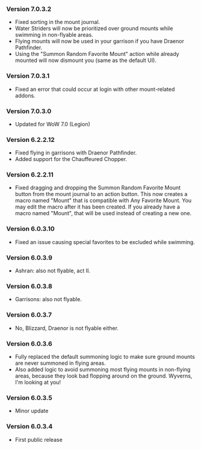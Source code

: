 ### Version 7.0.3.2

* Fixed sorting in the mount journal.
* Water Striders will now be prioritized over ground mounts while swimming in non-flyable areas.
* Flying mounts will now be used in your garrison if you have Draenor Pathfinder.
* Using the "Summon Random Favorite Mount" action while already mounted will now dismount you (same as the default UI).

### Version 7.0.3.1

* Fixed an error that could occur at login with other mount-related addons.

### Version 7.0.3.0

* Updated for WoW 7.0 (Legion)

### Version 6.2.2.12

* Fixed flying in garrisons with Draenor Pathfinder.
* Added support for the Chauffeured Chopper.

### Version 6.2.2.11

* Fixed dragging and dropping the Summon Random Favorite Mount button from the mount journal to an action button. This now creates a macro named "Mount" that is compatible with Any Favorite Mount. You may edit the macro after it has been created. If you already have a macro named "Mount", that will be used instead of creating a new one.

### Version 6.0.3.10

* Fixed an issue causing special favorites to be excluded while swimming.

### Version 6.0.3.9

* Ashran: also not flyable, act II.

### Version 6.0.3.8

* Garrisons: also not flyable.

### Version 6.0.3.7

* No, Blizzard, Draenor is not flyable either.

### Version 6.0.3.6

* Fully replaced the default summoning logic to make sure ground mounts are never summoned in flying areas.
* Also added logic to avoid summoning most flying mounts in non-flying areas, because they look bad flopping around on the ground. Wyverns, I'm looking at you!

### Version 6.0.3.5

* Minor update

### Version 6.0.3.4

* First public release
